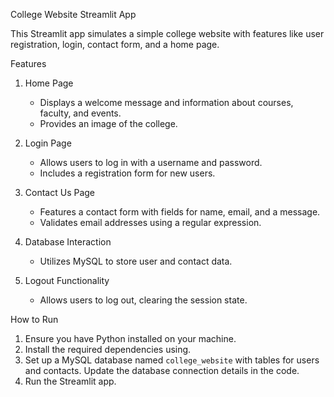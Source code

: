 College Website Streamlit App

This Streamlit app simulates a simple college website with features like user registration, login, contact form, and a home page.

 Features

1. Home Page
   - Displays a welcome message and information about courses, faculty, and events.
   - Provides an image of the college.

2. Login Page
   - Allows users to log in with a username and password.
   - Includes a registration form for new users.

3. Contact Us Page
   - Features a contact form with fields for name, email, and a message.
   - Validates email addresses using a regular expression.

4. Database Interaction
   - Utilizes MySQL to store user and contact data.

5. Logout Functionality
   - Allows users to log out, clearing the session state.

 How to Run

1. Ensure you have Python installed on your machine.
2. Install the required dependencies using.
3. Set up a MySQL database named `college_website` with tables for users and contacts. Update the database connection details in the code.
4. Run the Streamlit app.

